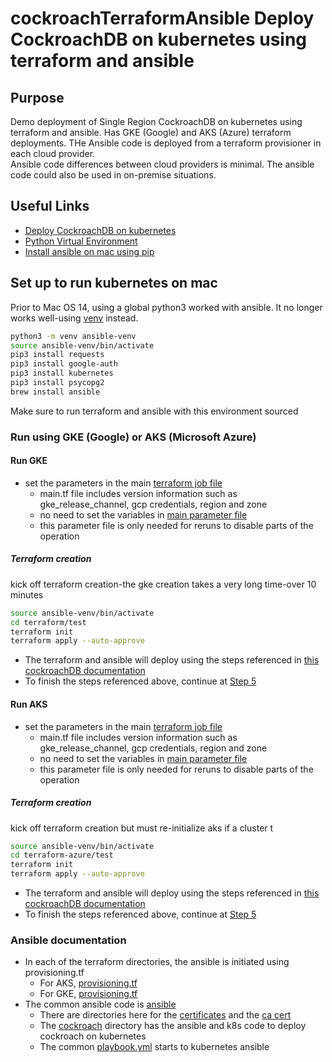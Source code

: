 # cockroachTerraformAnsible Deploy CockroachDB on kubernetes using terraform and ansible
## Purpose
Demo deployment of Single Region CockroachDB on kubernetes using terraform and ansible.  Has GKE (Google) and AKS (Azure) terraform deployments.  THe Ansible code is deployed from a terraform provisioner in each cloud provider.  
Ansible code differences between cloud providers is minimal.  The ansible code could also be used in on-premise situations.

## Useful Links

* [Deploy CockroachDB on kubernetes](https://www.cockroachlabs.com/docs/stable/orchestrate-a-local-cluster-with-kubernetes?filters=manual)
* [Python Virtual Environment](https://www.freecodecamp.org/news/how-to-setup-virtual-environments-in-python/)
* [Install ansible on mac using pip]()
## Set up to run kubernetes on mac
Prior to Mac OS 14, using a global python3 worked with ansible.  It no longer works well-using [venv](https://docs.python.org/3/library/venv.html) instead.
```bash
python3 -m venv ansible-venv
source ansible-venv/bin/activate
pip3 install requests
pip3 install google-auth
pip3 install kubernetes
pip3 install psycopg2
brew install ansible
```
Make sure to run terraform and ansible with this environment sourced

### Run using GKE (Google) or AKS (Microsoft Azure)
####  Run GKE
* set the parameters in the main [terraform job file](terraform/test/main.tf)
    * main.tf file includes version information such as gke_release_channel, gcp credentials, region and zone
    * no need to set the variables in [main parameter file](ansible/cockroach/vars/main.yml)
    * this parameter file is only needed for reruns to disable parts of the operation
  
##### Terraform creation
kick off terraform creation-the gke creation takes a very long time-over 10 minutes
```bash
source ansible-venv/bin/activate
cd terraform/test
terraform init
terraform apply --auto-approve
```
* The terraform and ansible will deploy using the steps referenced in [this cockroachDB documentation](https://www.cockroachlabs.com/docs/stable/orchestrate-a-local-cluster-with-kubernetes?filters=manual)
* To finish the steps referenced above, continue at [Step 5](https://www.cockroachlabs.com/docs/stable/orchestrate-a-local-cluster-with-kubernetes?filters=manual#step-4-access-the-db-console)
  
#### Run AKS
* set the parameters in the main [terraform job file](terraform-azure/test/main.tf)
  * main.tf file includes version information such as gke_release_channel, gcp credentials, region and zone
  * no need to set the variables in [main parameter file](ansible/cockroach/vars/main.yml)
  * this parameter file is only needed for reruns to disable parts of the operation

##### Terraform creation
kick off terraform creation but must re-initialize aks if a cluster t
```bash
source ansible-venv/bin/activate
cd terraform-azure/test
terraform init
terraform apply --auto-approve
```
* The terraform and ansible will deploy using the steps referenced in [this cockroachDB documentation](https://www.cockroachlabs.com/docs/stable/orchestrate-a-local-cluster-with-kubernetes?filters=manual)
* To finish the steps referenced above, continue at [Step 5](https://www.cockroachlabs.com/docs/stable/orchestrate-a-local-cluster-with-kubernetes?filters=manual#step-4-access-the-db-console)
### Ansible documentation
* In each of the terraform directories, the ansible is initiated using provisioning.tf
  * For AKS, [provisioning.tf](terraform-azure/provisioning.tf)
  * For GKE, [provisioning.tf](terraform/provisioning.tf)
* The common ansible code is [ansible](ansible)
  * There are directories here for the [certificates](ansible/certs) and the [ca cert](ansible/my-safe-directory)
  * The [cockroach](ansible/cockroach) directory has the ansible and k8s code to deploy cockroach on kubernetes
  * The common [playbook.yml](ansible/playbook.yml) starts to kubernetes ansible
